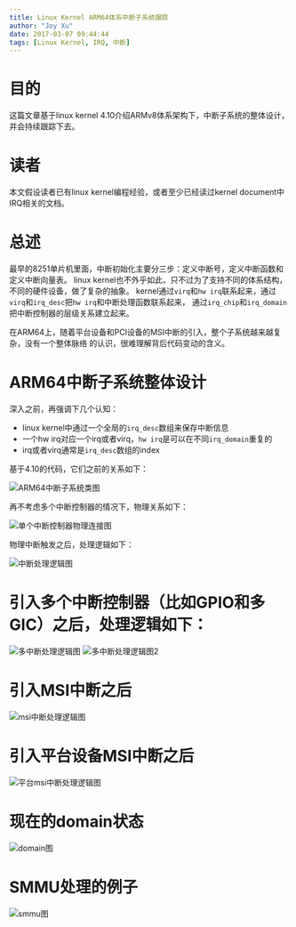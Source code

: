 ```yaml
---
title: Linux Kernel ARM64体系中断子系统跟踪
author: "Joy Xu"
date: 2017-03-07 09:44:44
tags: [Linux Kernel, IRQ, 中断]
---
```


# 目的
这篇文章基于linux kernel 4.10介绍ARMv8体系架构下，中断子系统的整体设计，并会持续跟踪下去。

# 读者
本文假设读者已有linux kernel编程经验，或者至少已经读过kernel document中IRQ相关的文档。

# 总述
最早的8251单片机里面，中断初始化主要分三步：定义中断号，定义中断函数和定义中断向量表。
linux kernel也不外乎如此，只不过为了支持不同的体系结构，不同的硬件设备，做了复杂的抽象。
kernel通过`virq`和`hw irq`联系起来，通过`virq`和`irq_desc`把`hw irq`和中断处理函数联系起来，
通过`irq_chip`和`irq_domain`把中断控制器的层级关系建立起来。

在ARM64上，随着平台设备和PCI设备的MSI中断的引入，整个子系统越来越复杂，没有一个整体脉络
的认识，很难理解背后代码变动的含义。
　　
# ARM64中断子系统整体设计
深入之前，再强调下几个认知：
* linux kernel中通过一个全局的`irq_desc`数组来保存中断信息
* 一个hw irq对应一个irq或者virq，`hw irq`是可以在不同`irq_domain`重复的
* irq或者virq通常是`irq_desc`数组的index

基于4.10的代码，它们之前的关系如下：

![ARM64中断子系统类图](/images/irq-classes.png)

再不考虑多个中断控制器的情况下，物理关系如下：

![单个中断控制器物理连接图](/images/irq_single.png)

物理中断触发之后，处理逻辑如下：

![中断处理逻辑图](/images/irq_desc.jpg)
# 引入多个中断控制器（比如GPIO和多GIC）之后，处理逻辑如下：　

![多中断处理逻辑图](/images/irq_multi.png)
![多中断处理逻辑图2](/images/irq_stack.png)

# 引入MSI中断之后

![msi中断处理逻辑图](/images/irq_msi.png)


# 引入平台设备MSI中断之后

![平台msi中断处理逻辑图](/images/irq_msi_bridge.png)

# 现在的domain状态

![domain图](/images/irq_complex.png)

# SMMU处理的例子

![smmu图](/images/irq_example.png)
